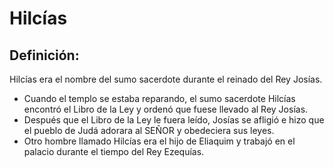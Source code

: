# Hilcías

## Definición: 

Hilcías era el nombre del sumo sacerdote durante el reinado del Rey Josías.

* Cuando el templo se estaba reparando,  el sumo sacerdote Hilcías encontró el Libro de la Ley y ordenó que fuese llevado al Rey Josías.
* Después que el Libro de la Ley le fuera leído, Josías se afligió e hizo que el pueblo de Judá adorara al SEÑOR y obedeciera sus leyes.
* Otro hombre llamado Hilcías era el hijo de Eliaquim y trabajó en el palacio durante el tiempo del Rey Ezequías.

